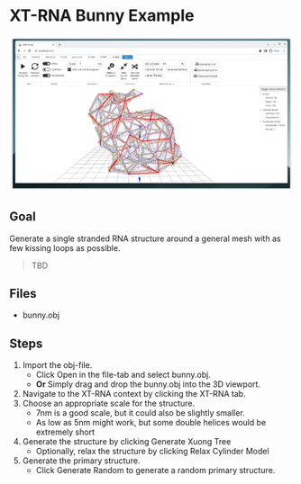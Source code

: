 # XT-RNA Bunny Example

![screenshot](screenshot.png "Result")

## Goal
Generate a single stranded RNA structure around a general mesh with as few kissing loops as possible.

> TBD

## Files
* bunny.obj

## Steps
1. Import the obj-file.
    * Click Open in the file-tab and select bunny.obj.
    * **Or** Simply drag and drop the bunny.obj into the 3D viewport.
2. Navigate to the XT-RNA context by clicking the XT-RNA tab.
3. Choose an appropriate scale for the structure.
    * 7nm is a good scale, but it could also be slightly smaller.
    * As low as 5nm might work, but some double helices would be extremely short
4. Generate the structure by clicking Generate Xuong Tree
    * Optionally, relax the structure by clicking Relax Cylinder Model
5. Generate the primary structure.
    * Click Generate Random to generate a random primary structure.
